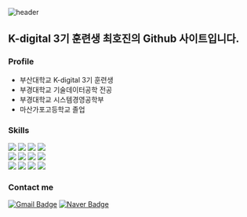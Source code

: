 ![header](https://capsule-render.vercel.app/api?type=waving&color=gradient&height=120&animation=fadeIn&section=footer&text=Jin's&nbsp;Github!&fontAlign=50)

## K-digital 3기 훈련생 최호진의 Github 사이트입니다.

### Profile
+ 부산대학교 K-digital 3기 훈련생
+ 부경대학교 기술데이터공학 전공
+ 부경대학교 시스템경영공학부
+ 마산가포고등학교 졸업

### Skills
<div>
	<img src="https://img.shields.io/badge/Java-007396?style=flat&logo=Java&logoColor=white" />
	<img src="https://img.shields.io/badge/JavaScript-F7DF1E?style=flat&logo=Java&logoColor=white" />
	<img src="https://img.shields.io/badge/MySQL-4479A1?style=flat&logo=Java&logoColor=white" />
	<img src="https://img.shields.io/badge/SpringBoot-6DB33F?style=flat&logo=Java&logoColor=white" />

 
</div>
<div>
	<img src="https://img.shields.io/badge/HTML5-E34F26?style=flat&logo=HTML5&logoColor=white" />
	<img src="https://img.shields.io/badge/CSS3-1572B6?style=flat&logo=CSS3&logoColor=white" />	
	<img src="https://img.shields.io/badge/React-61DAFB?style=flat&logo=React&logoColor=white" />
	<img src="https://img.shields.io/badge/Visual Studio Code-007ACC?style=flat&logo=React&logoColor=white" />
</div>
<div>
	<img src="https://img.shields.io/badge/Python-3776AB?style=flat&logo=Java&logoColor=white" />
	<img src="https://img.shields.io/badge/Jupyter-F37626?style=flat&logo=HTML5&logoColor=white" />
	<img src="https://img.shields.io/badge/RStudio-75AADB?style=flat&logo=CSS3&logoColor=white" />	
	<img src="https://img.shields.io/badge/KNIME-F7DF1E?style=flat&logo=KNIME&logoColor=white" />
</div>



### Contact me


  [![Gmail Badge](https://img.shields.io/badge/Gmail-ea4335?style=flat-square&logo=Gmail&logoColor=white&link=mailto:gansaw12@gmail.com)](mailto:gansaw12@gmail.com)
  [![Naver Badge](https://img.shields.io/badge/Naver-03C75A?style=flat-square&logo=Naver&logoColor=white&link=mailto:pcgame333@naver.com)](mailto:pcgame333@naver.com)

